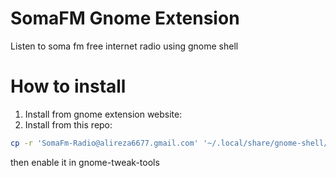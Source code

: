 # SomaFM Gnome Extension

Listen to soma fm free internet radio using gnome shell

# How to install

1. Install from gnome extension website:
2. Install from this repo:

```bash
cp -r 'SomaFm-Radio@alireza6677.gmail.com' '~/.local/share/gnome-shell/extensions/' 
```
then enable it in gnome-tweak-tools


